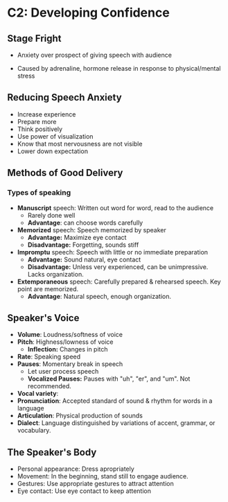 # C2: Developing Confidence

## Stage Fright

- Anxiety over prospect of giving speech with audience

- Caused by adrenaline, hormone release in response to physical/mental stress

## Reducing Speech Anxiety

- Increase experience
- Prepare more
- Think positively
- Use power of visualization
- Know that most nervousness are not visible
- Lower down expectation

## Methods of Good Delivery

### Types of speaking

- **Manuscript** speech: Written out word for word, read to the audience
  - Rarely done well
  - **Advantage**: can choose words carefully
- **Memorized** speech: Speech memorized by speaker
  - **Advantage:** Maximize eye contact
  - **Disadvantage:** Forgetting, sounds stiff
- **Impromptu** speech: Speech with little or no immediate preparation
  - **Advantage:** Sound natural, eye contact
  - **Disadvantage:** Unless very experienced, can be unimpressive. Lacks organization.
- **Extemporaneous** speech: Carefully prepared & rehearsed speech. Key point are memorized.
  - **Advantage**: Natural speech, enough organization.

## Speaker's Voice 

- **Volume**: Loudness/softness of voice
- **Pitch**: Highness/lowness of voice
  - **Inflection:** Changes in pitch
- **Rate**: Speaking speed
- **Pauses**: Momentary break in speech
  - Let user process speech
  - **Vocalized Pauses:** Pauses with "uh", "er", and "um". Not recommended.
- **Vocal variety**: 
- **Pronunciation**: Accepted standard of sound & rhythm for words in a language
- **Articulation**: Physical production of sounds
- **Dialect**: Language distinguished by variations of accent, grammar, or vocabulary.

## The Speaker's Body

- Personal appearance: Dress apropriately
- Movement: In the beginning, stand still to engage audience.
- Gestures: Use appropriate gestures to attract attention
- Eye contact: Use eye contact to keep attention

